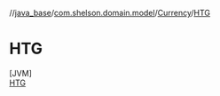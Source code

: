 //[java_base](../../../../index.md)/[com.shelson.domain.model](../../index.md)/[Currency](../index.md)/[HTG](index.md)

# HTG

[JVM]\
[HTG](index.md)
